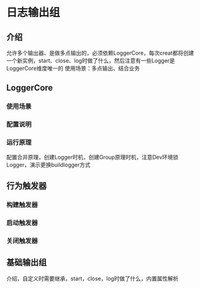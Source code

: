 # 日志输出组

## 介绍

允许多个输出器、是做多点输出的，必须依赖LoggerCore，每次creat都将创建一个新实例，start、close、log时做了什么，然后注意有一些Logger是LoggerCore维度唯一的
使用场景：多点输出、结合业务

## LoggerCore

### 使用场景

### 配置说明

### 运行原理

配置合并原理，创建Logger时机，创建Group原理时机，注意Dev环境锁Logger，演示更换buildlogger方式

## 行为触发器

### 构建触发器

### 启动触发器

### 关闭触发器

## 基础输出组

介绍，自定义时需要继承，start，close，log时做了什么，内置属性解析
